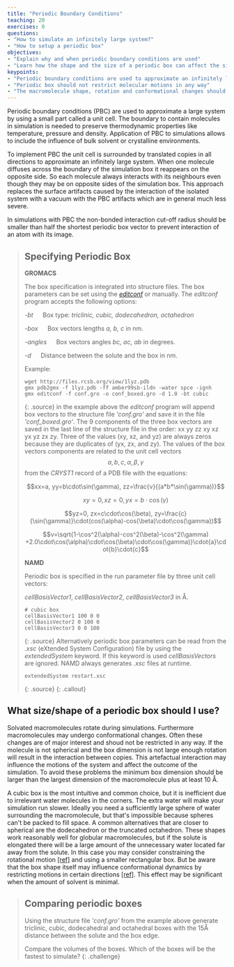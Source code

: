 ```yaml
---
title: "Periodic Boundary Conditions"
teaching: 20
exercises: 0
questions:
- "How to simulate an infinitely large system?"
- "How to setup a periodic box"
objectives:
- "Explain why and when periodic boundary conditions are used"
- "Learn how the shape and the size of a periodic box can affect the simulation"
keypoints:
- "Periodic boundary conditions are used to approximate an infinitely large system"
- "Periodic box should not restrict molecular motions in any way"
- "The macromolecule shape, rotation and conformational changes should be taken into account in setup of the periodic box"
---
```

Periodic boundary conditions (PBC) are used to approximate a large system by using a small part called a unit cell. The boundary to contain molecules in simulation is needed to preserve thermodynamic properties like temperature, pressure and density. Application of PBC to simulations allows to include the influence of bulk solvent or crystalline environments.

To implement PBC the unit cell is surrounded by translated copies in all directions to approximate an infinitely large system. When one molecule diffuses across the boundary of the simulation box it reappears on the opposite side. So each molecule always interacts with its neighbours even though they may be on opposite sides of the simulation box. This approach replaces the surface artifacts caused by the interaction of the isolated system with a vacuum with the PBC artifacts which are in general much less severe.

In simulations with PBC the non-bonded interaction cut-off radius should be smaller than half the shortest periodic box vector to prevent interaction of an atom with its image.

> ## Specifying Periodic Box
>  **GROMACS**
>
> The box specification is integrated into structure files. The box parameters can be set using the [*editconf*](http://manual.gromacs.org/archive/5.0/programs/gmx-editconf.html) or manually. The *editconf* program accepts the following options:
>
> *-bt* &emsp; Box type: *triclinic, cubic, dodecahedron, octahedron*<br>
>
> *-box* &emsp; Box vectors lengths *a, b, c* in nm.<br>
>
> *-angles* &emsp; Box vectors angles *bc, ac, ab* in degrees.
>
> *-d* &emsp; Distance between the solute and the box in nm.
>
>Example:
>~~~
>wget http://files.rcsb.org/view/1lyz.pdb
>gmx pdb2gmx -f 1lyz.pdb -ff amber99sb-ildn -water spce -ignh
>gmx editconf -f conf.gro -o conf_boxed.gro -d 1.0 -bt cubic
>~~~
> {: .source}
> in the example above the *editconf* program will append box vectors to the structure file *'conf.gro'* and save it in the file *'conf_boxed.gro'*. The 9 components of the three box vectors are saved in the last line of the structure file in the order: xx yy zz xy xz yx yz zx zy. Three of the values (xy, xz, and yz) are always zeros because they are duplicates of (yx, zx, and zy).  The values of the box vectors components are related to the unit cell vectors $$a,b,c,\alpha,\beta,\gamma$$ from the *CRYST1* record of a PDB file with the equations:
>
>$$xx=a, yy=b\cdot\sin(\gamma), zz=\frac{v}{(a*b*\sin(\gamma))}$$
>
>$$xy=0, xz=0, yx=b\cdot\cos(\gamma)$$
>
>$$yz=0, zx=c\cdot\cos(\beta), zy=\frac{c}{\sin(\gamma)}\cdot(cos(\alpha)-cos(\beta)\cdot\cos(\gamma))$$
>
>$$v=\sqrt{1-\cos^2(\alpha)-cos^2(\beta)-\cos^2(\gamma) +2.0\cdot\cos(\alpha)\cdot\cos(\beta)\cdot\cos(\gamma)}\cdot{a}\cdot{b}\cdot{c}$$
>
> **NAMD**
>
> Periodic box is specified in the run parameter file by three unit cell vectors:
>
> *cellBasisVector1*, *cellBasisVector2*, *cellBasisVector3* in <span>&#8491;</span>.
>~~~
> # cubic box
> cellBasisVector1 100 0 0
> cellBasisVector2 0 100 0
> cellBasisVector3 0 0 100
>~~~
>{: .source}
> Alternatively periodic box parameters can be read from the *.xsc* (eXtended System Configuration) file by using the *extendedSystem* keyword.  If this keyword is used *cellBasisVectors* are ignored.  NAMD always generates  *.xsc* files at runtime.
>~~~
> extendedSystem restart.xsc
>~~~
>{: .source}
{: .callout}

## What size/shape of a periodic box should I use?

Solvated macromolecules rotate during simulations. Furthermore macromolecules may undergo conformational changes. Often these changes are of major interest and shoud not be restricted in any way. If the molecule is not spherical and the box dimension is not large enough rotation will result in the interaction between copies. This artefactual interaction may influence the motions of the system and affect the outcome of the simulation. To avoid these problems the minimum box dimension should be larger than the largest dimension of the macromolecule plus at least 10 <span>&#8491;</span>.

 A cubic box is the most intuitive and common choice, but it is inefficient due to irrelevant water molecules in the corners. The extra water will make your simulation run slower. Ideally you need a sufficiently large sphere of water surrounding the macromolecule, but that's impossible because spheres can't be packed to fill space. A common alternatives that are closer to spherical are the dodecahedron or the truncated octahedron. These shapes work reasonably well for globular macromolecules, but if the solute is elongated there will be a large amount of the unnecessary water located far away from the solute. In this case you may consider constraining the rotational motion [[ref]](https://aip.scitation.org/doi/10.1063/1.480557) and using a smaller rectangular box. But be aware that the box shape itself may influence conformational dynamics by restricting motions in certain directions [[ref]](https://onlinelibrary.wiley.com/doi/full/10.1002/jcc.20341). This effect may be significant when the amount of solvent is minimal.



 >## Comparing periodic boxes
 >Using the structure file *'conf.gro'* from the example above generate triclinic, cubic, dodecahedral and octahedral boxes with the 15<span>&#8491;</span> distance between the solute and the box edge.
>
>Compare the volumes of the boxes.
>Which of the boxes will be the fastest to simulate?
{: .challenge}
